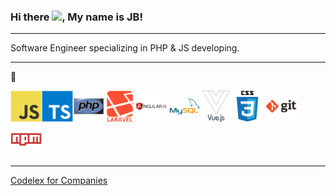 ### Hi there <img src="https://raw.githubusercontent.com/MartinHeinz/MartinHeinz/master/wave.gif" width="30px">, My name is JB!

-----

Software Engineer specializing in PHP & JS developing. 

-----

:wrench:

<img src="https://github.com/devicons/devicon/blob/master/icons/javascript/javascript-original.svg" alt="JS Logo" width="50" height="50" /><img src="https://github.com/devicons/devicon/blob/master/icons/typescript/typescript-original.svg" alt="JS Logo" width="50" height="50" /><img src="https://github.com/devicons/devicon/blob/master/icons/php/php-original.svg" alt="JS Logo" width="50" height="50" /><img src="https://github.com/devicons/devicon/blob/master/icons/laravel/laravel-plain-wordmark.svg" alt="JS Logo" width="50" height="50" /><img src="https://github.com/devicons/devicon/blob/master/icons/angularjs/angularjs-original-wordmark.svg" alt="JS Logo" width="50" height="50" />
<img src="https://github.com/devicons/devicon/blob/master/icons/mysql/mysql-original-wordmark.svg" alt="JS Logo" width="50" height="50" /><img src="https://github.com/devicons/devicon/blob/master/icons/vuejs/vuejs-line-wordmark.svg" alt="JS Logo" width="50" height="50" /><img src="https://github.com/devicons/devicon/blob/master/icons/css3/css3-original-wordmark.svg" alt="JS Logo" width="50" height="50" />
<img src="https://github.com/devicons/devicon/blob/master/icons/git/git-original-wordmark.svg" alt="JS Logo" width="50" height="50" /><img src="https://github.com/devicons/devicon/blob/master/icons/npm/npm-original-wordmark.svg" alt="JS Logo" width="50" height="50" />

-----

[Codelex for Companies](https://www.codelex.io/uznemumiem "Codelex for companies")



